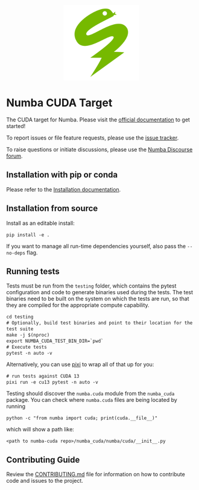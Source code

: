 <div align="center"><img src="docs/source/_static/numba-green-icon-rgb.svg" width="200"/></div>

# Numba CUDA Target

The CUDA target for Numba. Please visit the [official
documentation](https://nvidia.github.io/numba-cuda) to get started!


To report issues or file feature requests, please use the [issue
tracker](https://github.com/NVIDIA/numba-cuda/issues).

To raise questions or initiate discussions, please use the [Numba Discourse
forum](https://numba.discourse.group).

## Installation with pip or conda

Please refer to the [Installation documentation](https://nvidia.github.io/numba-cuda/user/installation.html#installation-with-a-python-package-manager).


## Installation from source

Install as an editable install:

```
pip install -e .
```

If you want to manage all run-time dependencies yourself, also pass the `--no-deps` flag.

## Running tests

Tests must be run from the `testing` folder, which contains the pytest
configuration and code to generate binaries used during the tests. The test
binaries need to be built on the system on which the tests are run, so that
they are compiled for the appropriate compute capability.

```
cd testing
# Optionally, build test binaries and point to their location for the test suite
make -j $(nproc)
export NUMBA_CUDA_TEST_BIN_DIR=`pwd`
# Execute tests
pytest -n auto -v
```

Alternatively, you can use [pixi](https://pixi.sh/latest/installation/) to wrap all of that up for you:

```
# run tests against CUDA 13
pixi run -e cu13 pytest -n auto -v
```


Testing should discover the `numba.cuda` module from the `numba_cuda` package. You
can check where `numba.cuda` files are being located by running

```
python -c "from numba import cuda; print(cuda.__file__)"
```

which will show a path like:

```
<path to numba-cuda repo>/numba_cuda/numba/cuda/__init__.py
```

## Contributing Guide

Review the
[CONTRIBUTING.md](https://github.com/NVIDIA/numba-cuda/blob/main/CONTRIBUTING.md)
file for information on how to contribute code and issues to the project.
